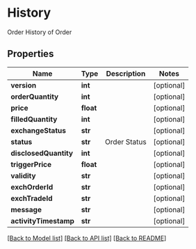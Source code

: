 # History

Order History of Order
## Properties
Name | Type | Description | Notes
------------ | ------------- | ------------- | -------------
**version** | **int** |  | [optional] 
**orderQuantity** | **int** |  | [optional] 
**price** | **float** |  | [optional] 
**filledQuantity** | **int** |  | [optional] 
**exchangeStatus** | **str** |  | [optional] 
**status** | **str** | Order Status | [optional] 
**disclosedQuantity** | **int** |  | [optional] 
**triggerPrice** | **float** |  | [optional] 
**validity** | **str** |  | [optional] 
**exchOrderId** | **str** |  | [optional] 
**exchTradeId** | **str** |  | [optional] 
**message** | **str** |  | [optional] 
**activityTimestamp** | **str** |  | [optional] 

[[Back to Model list]](../README.md#documentation-for-models) [[Back to API list]](../README.md#documentation-for-api-endpoints) [[Back to README]](../README.md)


